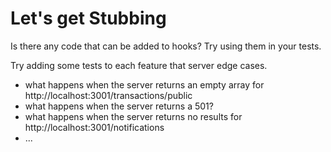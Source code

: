 # Let's get Stubbing

Is there any code that can be added to hooks? Try using them in your tests.

Try adding some tests to each feature that server edge cases.

- what happens when the server returns an empty array for http://localhost:3001/transactions/public 
- what happens when the server returns a 501? 
- what happens when the server returns no results for http://localhost:3001/notifications 
- ... 
